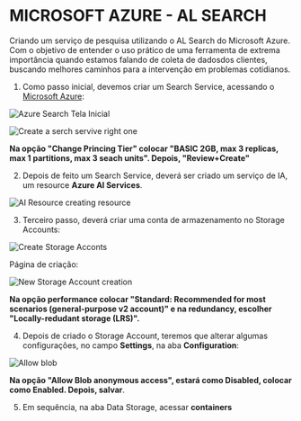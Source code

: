 # MICROSOFT AZURE - AL SEARCH

Criando um serviço de pesquisa utilizando o AL Search do Microsoft Azure. Com o objetivo de entender o uso prático de uma ferramenta de extrema importância quando estamos falando de coleta de dadosdos clientes, buscando melhores caminhos para a intervenção em problemas cotidianos.

1. Como passo inicial, devemos criar um Search Service, acessando o [Microsoft Azure](https://azure.microsoft.com/pt-br/):

![Azure Search Tela Inicial](https://github.com/vgastaldelli/AZURECOGNITIVESEARCH-2024/assets/160192109/82a22ffb-fa28-4705-9aed-19946e6918b4)

![Create a serch servive right one](https://github.com/vgastaldelli/AZURECOGNITIVESEARCH-2024/assets/160192109/7b192d90-c989-4c09-87c6-49eaf1a8e20c)

**Na opção "Change Princing Tier" colocar "BASIC 2GB, max 3 replicas, max 1 partitions, max 3 seach units". Depois, "Review+Create"**

2. Depois de feito um Search Service, deverá ser criado um serviço de IA, um resource **Azure Al Services**.

![AI Resource creating resource](https://github.com/vgastaldelli/AZURECOGNITIVESEARCH-2024/assets/160192109/fbd56b9e-59fb-4640-99f8-9667f713cd92)

3. Terceiro passo, deverá criar uma conta de armazenamento no Storage Accounts:

![Create Storage Acconts](https://github.com/vgastaldelli/AZURECOGNITIVESEARCH-2024/assets/160192109/a8384535-1c25-4a68-89f4-2b108f157918)

Página de criação:

![New Storage Account creation](https://github.com/vgastaldelli/AZURECOGNITIVESEARCH-2024/assets/160192109/7ac616a2-a5a0-485b-9234-df800604a611)

**Na opção performance colocar "Standard: Recommended for most scenarios (general-purpose v2 account)" e na redundancy, escolher "Locally-redudant storage (LRS)".**

4. Depois de criado o Storage Account, teremos que alterar algumas configurações, no campo **Settings**, na aba **Configuration**:

![Allow blob](https://github.com/vgastaldelli/AZURECOGNITIVESEARCH-2024/assets/160192109/50d1cc03-beee-4b9e-a6b6-94277293bbd6)

**Na opção "Allow Blob anonymous access", estará como Disabled, colocar como Enabled. Depois, salvar**.

5. Em sequência, na aba Data Storage, acessar **containers**
